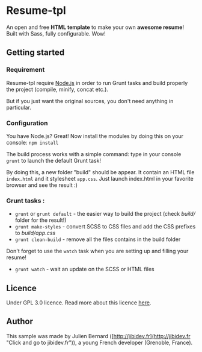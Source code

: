 # Resume-tpl #

An open and free **HTML template** to make your own **awesome resume**! Built with Sass, fully configurable. Wow!

## Getting started ##

### Requirement ###

Resume-tpl require [Node.js](http://nodejs.org/ "Click and go to nodejs.org") in order to run Grunt tasks and build properly the project (compile, minify, concat etc.).

But if you just want the original sources, you don't need anything in particular.

### Configuration ###

You have Node.js? Great! Now install the modules by doing this on your console: `npm install`

The build process works with a simple command: type in your console `grunt` to launch the default Grunt task!

By doing this, a new folder "build" should be appear. It contain an HTML file `index.html` and it stylesheet `app.css`. Just launch index.html in your favorite browser and see the result :)

### Grunt tasks : ###

- `grunt` or `grunt default` - the easier way to build the project (check *build/* folder for the result!)
- `grunt make-styles` - convert SCSS to CSS files and add the CSS prefixes to *build/app.css*
- `grunt clean-build` - remove all the files contains in the build folder

Don't forget to use the `watch` task when you are setting up and filling your resume!

- `grunt watch` - wait an update on the SCSS or HTML files

## Licence ##
Under GPL 3.0 licence. Read more about this licence [here](http://www.gnu.org/licenses/gpl-3.0.html "Click to read more about the GPL licence").

## Author ##
This sample was made by Julien Bernard ([http://jibidev.fr](http://jibidev.fr "Click and go to jibidev.fr")), a young French developer (Grenoble, France).